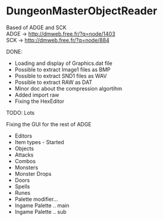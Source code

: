 # DungeonMasterObjectReader
Based of ADGE and SCK
<br>ADGE -> http://dmweb.free.fr/?q=node/1403</br>
SCK -> http://dmweb.free.fr/?q=node/884


DONE: 
* Loading and display of Graphics.dat file
* Possible to extract Image1 files as BMP
* Possible to extract SND1 files as WAV
* Possible to extract RAW as DAT
* Minor doc about the compression algortihm
* Added import raw
* Fixing the HexEditor

TODO: Lots

Fixing the GUI for the rest of ADGE
* Editors
*   Item types - Started
*   Objects
*   Attacks
*   Combos
*   Monsters
*   Monster Drops
*   Doors
*   Spells
*   Runes
*   Palette modifier...
*   Ingame Palette .. main
*   Ingame Palette .. sub

